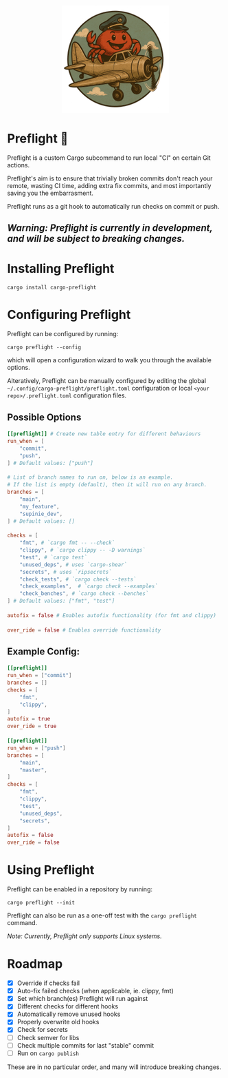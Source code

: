 <p align="center">
  <img src="./preflight_ferris.png" alt="Preflight ferris" width="250" height="250"/>
</p>

# Preflight 🛫

Preflight is a custom Cargo subcommand to run local "CI" on certain Git actions.

Preflight's aim is to ensure that trivially broken commits don't reach your remote, wasting CI time, adding extra fix commits, and most importantly saving you the embarrasment.

Preflight runs as a git hook to automatically run checks on commit or push.

## _Warning: Preflight is currently in development, and will be subject to breaking changes._

# Installing Preflight

```
cargo install cargo-preflight
```

# Configuring Preflight

Preflight can be configured by running:

```
cargo preflight --config
```

which will open a configuration wizard to walk you through the available options.

Alteratively, Preflight can be manually configured by editing the global `~/.config/cargo-preflight/preflight.toml` configuration or local `<your repo>/.preflight.toml` configuration files.

## Possible Options

```toml
[[preflight]] # Create new table entry for different behaviours
run_when = [
    "commit",
    "push",
] # Default values: ["push"]

# List of branch names to run on, below is an example.
# If the list is empty (default), then it will run on any branch.
branches = [
    "main",
    "my_feature",
    "supinie_dev",
] # Default values: []

checks = [
    "fmt", # `cargo fmt -- --check`
    "clippy", # `cargo clippy -- -D warnings`
    "test", # `cargo test`
    "unused_deps", # uses `cargo-shear`
    "secrets", # uses `ripsecrets`
    "check_tests", # `cargo check --tests`
    "check_examples",  # `cargo check --examples`
    "check_benches", # `cargo check --benches`
] # Default values: ["fmt", "test"]

autofix = false # Enables autofix functionality (for fmt and clippy)

over_ride = false # Enables override functionality
```

## Example Config:

```toml
[[preflight]]
run_when = ["commit"]
branches = []
checks = [
    "fmt",
    "clippy",
]
autofix = true
over_ride = true

[[preflight]]
run_when = ["push"]
branches = [
    "main",
    "master",
]
checks = [
    "fmt",
    "clippy",
    "test",
    "unused_deps",
    "secrets",
]
autofix = false
over_ride = false
```

# Using Preflight

Preflight can be enabled in a repository by running:

```
cargo preflight --init
```

Preflight can also be run as a one-off test with the `cargo preflight` command.

_Note: Currently, Preflight only supports Linux systems._

# Roadmap

- [x] Override if checks fail
- [x] Auto-fix failed checks (when applicable, ie. clippy, fmt)
- [x] Set which branch(es) Preflight will run against
- [x] Different checks for different hooks
- [x] Automatically remove unused hooks
- [x] Properly overwrite old hooks
- [x] Check for secrets
- [ ] Check semver for libs
- [ ] Check multiple commits for last "stable" commit
- [ ] Run on `cargo publish`

These are in no particular order, and many will introduce breaking changes.
